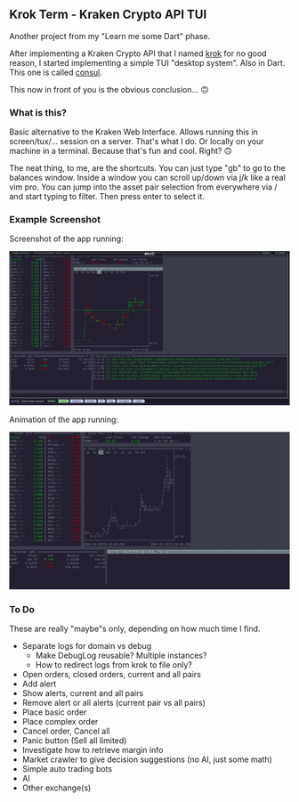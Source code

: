 ## Krok Term - Kraken Crypto API TUI

Another project from my "Learn me some Dart" phase.

After implementing a Kraken Crypto API that I named [krok](https://pub.dev/packages/krok) for no good reason, I
started implementing a simple TUI "desktop system". Also in Dart. This one is called
[consul](https://pub.dev/packages/dart_consul).

This now in front of you is the obvious conclusion... 🙃

### What is this?

Basic alternative to the Kraken Web Interface. Allows running this in screen/tux/... session on a server. That's
what I do. Or locally on your machine in a terminal. Because that's fun and cool. Right? 🙃

The neat thing, to me, are the shortcuts. You can just type "gb" to go to the balances window. Inside a window you
can scroll up/down via j/k like a real vim pro. You can jump into the asset pair selection from everywhere via / and
start typing to filter. Then press enter to select it.

### Example Screenshot

Screenshot of the app running:

![Screenshot](images/example.gif)

Animation of the app running:

![Screenshot](images/example-anim.gif)

### To Do

These are really "maybe"s only, depending on how much time I find.

- Separate logs for domain vs debug
  - Make DebugLog reusable? Multiple instances?
  - How to redirect logs from krok to file only?
- Open orders, closed orders, current and all pairs
- Add alert
- Show alerts, current and all pairs
- Remove alert or all alerts (current pair vs all pairs)
- Place basic order
- Place complex order
- Cancel order, Cancel all
- Panic button (Sell all limited)
- Investigate how to retrieve margin info
- Market crawler to give decision suggestions (no AI, just some math)
- Simple auto trading bots
- AI
- Other exchange(s)
